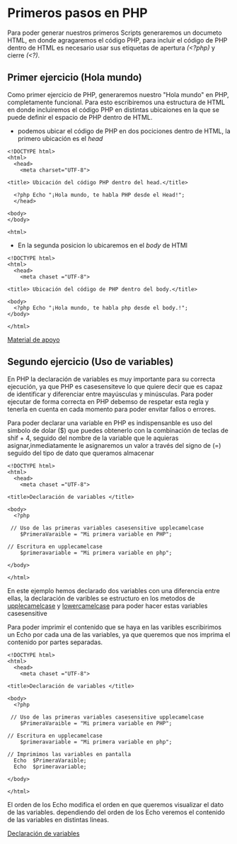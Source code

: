 # Primeros pasos en PHP

Para poder generar nuestros primeros Scripts generaremos un documeto HTML, en donde agragaremos el código PHP, para incluir el código de PHP dentro de HTML es necesario usar sus etiquetas de apertura _(<?php)_ y cierre _(<?)_.

## Primer ejercicio (Hola mundo)

Como primer ejercicio de PHP, generaremos nuestro "Hola mundo" en PHP, completamente funcional. Para esto escribiremos una estructura de HTML en donde incluiremos el código PHP en distintas ubicaiones en la que se puede definir el espacio de PHP dentro de HTML.

- podemos ubicar el código de PHP en dos pociciones dentro de HTML, la primero ubicación es el *head* 

~~~
<!DOCTYPE html>
<html>
  <head>
    <meta charset="UTF-8">

<title> Ubicación del código PHP dentro del head.</title>

  <?php Echo "¡Hola mundo, te habla PHP desde el Head!";
  </head>

<body>
</body>

<html>
~~~

- En la segunda posicion lo ubicaremos en el *body* de HTMl

~~~
<!DOCTYPE html>
<html>
  <head>
    <meta chaset ="UTF-8">

<title> Ubicación del código de PHP dentro del body.</title>

<body>
  <?php Echo "¡Hola mundo, te habla php desde el body.!";
</body>

</html>
~~~

[Material de apoyo](https://github.com/Brayan-Hc11/PHP/blob/main/EjerciciosPHP/index.php "Ubicación de php")

## Segundo ejercicio (Uso de variables)

En PHP la declaración de variables es muy importante para su correcta ejecución, ya que PHP es casesensiteve lo que quiere decir que es capaz de identificar y diferenciar entre mayúsculas y minúsculas. Para poder ejecutar de forma correcta en PHP debemso de respetar esta regla y tenerla en cuenta en cada momento para poder envitar fallos o errores.
 
Para poder declarar una variable en PHP es indispensanble es uso del simbolo de dolar ($) que puedes obtenerlo con la combinación de teclas de shif + 4, seguido del nombre de la variable que le aquieras asignar,inmediatamente le asignaremos un valor a través del signo de (=) seguido del tipo de dato que queramos almacenar
 
~~~
<!DOCTYPE html>
<html>
  <head>
    <meta chaset ="UTF-8">

<title>Declaración de variables </title>

<body>
  <?php 
    
 // Uso de las primeras variables casesensitive upplecamelcase 
    $PrimeraVaraible = "Mi primera variable en PHP";

// Escritura en upplecamelcase
    $primeravariable = "Mi primera variable en php";
    
</body>

</html>
~~~

En este ejemplo hemos declarado dos variables con una diferencia entre ellas, la declaración de varibles se estructuro en los metodos de [upplecamelcase](https://www.neoguias.com/tipos-notacion-nombres/#Camel_Case_contarElementos "camelCase") y [lowercamelcase](https://www.neoguias.com/tipos-notacion-nombres/#Camel_Case_contarElementos "camelCase") para poder hacer estas variables casesensitive

Para poder imprimir el contenido que se haya en las varibles escribirimos un Echo por cada una de las variables, ya que queremos que nos imprima el contenido por partes separadas.

~~~
<!DOCTYPE html>
<html>
  <head>
    <meta chaset ="UTF-8">

<title>Declaración de variables </title>

<body>
  <?php 
    
 // Uso de las primeras variables casesensitive upplecamelcase 
    $PrimeraVaraible = "Mi primera variable en PHP";

// Escritura en upplecamelcase
    $primeravariable = "Mi primera variable en php";

// Imprimimos las variables en pantalla
  Echo  $PrimeraVaraible;
  Echo  $primeravariable;
    
</body>

</html>
~~~

El orden de los Echo modifica el orden en que queremos visualizar el dato de las variables. dependiendo del orden de los Echo veremos el contenido de las variables en distintas lineas.

[Declaración de variables](https://github.com/Brayan-Hc11/PHP/blob/main/EjerciciosPHP/CAP2Variables.php "Ejercicio dos ")
